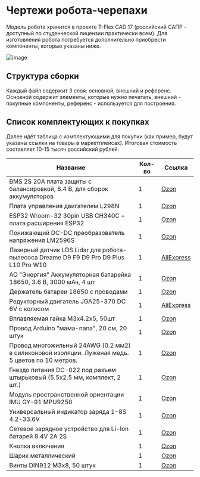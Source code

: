 # Чертежи робота-черепахи
Модель робота хранится в проекте T-Flex CAD 17 (российский САПР - доступный по студенческой лицензии практически всем). Для изготовления робота потребуется дополнительно приобрести компоненты, которые указаны ниже.

![image](https://github.com/user-attachments/assets/1b902d44-8ded-4fbf-a194-8cbae08abcfe)

## Структура сборки
Каждый файл содержит 3 слоя: основной, внешний и референс. Основной содержит элементы, которые нужно печатать, внешний - покупные компоненты, референс - используется для построения.
## Список комплектующих к покупках
Далее идёт таблица с комплектующими для покупки (как пример, будут указаны ссылки на товары в маркетплейсах). Итоговая стоимость составляет 10-15 тысяч российский рублей.

| Название | Кол-во | Ссылка |
| ------------ | ------------ | ------------ |
| BMS 2S 20A плата защиты с балансировкой, 8.4 В, для сборок аккумуляторов | 1 | [Ozon](https://www.ozon.ru/product/bms-2s-20a-plata-zashchity-s-balansirovkoy-8-4-v-dlya-sborok-akkumulyatorov-1162983848) |
| Плата управления двигателем L298N | 1 | [Ozon](https://www.ozon.ru/product/arduino-plata-upravleniya-shagovym-dvigatelem-motorami-l298n-802306681) |
| ESP32 Wroom-32 30pin USB CH340C + плата расширения ESP32 | 1 | [Ozon](https://www.ozon.ru/product/esp32-wroom-32-30pin-usb-ch340c-wi-fi-bluetooth-plata-razrabotki-esp32-162562274) |
| Понижающий DC-DC преобразователь напряжения LM2596S | 1 | [Ozon](https://www.ozon.ru/product/ponizhayushchiy-dc-dc-preobrazovatel-napryazheniya-lm2596s-1420457935) |
| Лазерный датчик LDS Lidar для робота-пылесоса Dreame D9 F9 D9 Pro D9 Plus L10 Pro W10 | 1 | [AliExpress](https://aliexpress.ru/item/1005007149385720.html?spm=a2g2w.orderdetail.0.0.216c4aa86bf0o6&sku_id=1200003955843626) |
| АО "Энергия" Аккумуляторная батарейка 18650, 3.6 В, 3000 мАч, 4 шт | 1 | [Ozon](https://www.ozon.ru/product/ao-energiya-akkumulyatornaya-batareyka-18650-3-6-v-3000-mach-1-sht-466340583) |
| Держатель батареи 18650 с проводами | 1 | [Ozon](https://www.ozon.ru/product/holder-derzhatel-batarei-18650-s-provodami-1011294470) |
| Редукторный двигатель JGA25-370 DC 6V с колесом | 1 | [AliExpress](https://aliexpress.ru/item/1005006399238256.html?spm=a2g2w.orderdetail.0.0.6c97f4aa6whAtF&sku_id=1200004100545172) |
| Вплавляемая гайка M3x4.2x5, 50шт | 1 | [Ozon](https://www.ozon.ru/product/gayka-m3-50-sht-1176501162) |
| Провод Arduino "мама-папа", 20 см, 20 штук | 1 | [Ozon](https://www.ozon.ru/product/provoda-peremychki-dupont-mama-papa-20-sm-20-shtuk-dlya-arduino-stm32-nodemcu-raspberry-pi-1335588425) |
| Провод многожильный 24AWG (0.2 мм2) в силиконовой изоляции. Луженая медь. 5 цветов по 10 метров. | 1 | [Ozon](https://www.ozon.ru/product/provod-mnogozhilnyy-24awg-0-2-mm2-v-silikonovoy-izolyatsii-luzhenaya-med-5-tsvetov-po-10-metrov-1352478338) |
| Гнездо питания DC-022 под разъем штырьковый (5.5x2.5 мм, комплект, 2 шт.) | 1 | [Ozon](https://www.ozon.ru/product/gnezdo-pitaniya-dc-022-pod-razem-shtyrkovyy-5-5x2-5-mm-komplekt-2-sht-117336582) |
| Модуль пространственной ориентации IMU GY-91 MPU9250 | 1 | [Ozon](https://www.ozon.ru/product/modul-mpu9250-giroskop-akselerometr) |
| Универсальный индикатор заряда 1-8S 4.2-33.6V | 1 | [Ozon](https://www.ozon.ru/product/bat-cap-indicator-1-8s-4-2-33-6v-blue-universalnyy-indikator-zaryada-napryazheniya-emkosti-dlya-828567663/?avtc=1&avte=2&avts=1724011911) |
| Сетевое зарядное устройство для Li-Ion батарей 8.4V 2A 2S | 1 | [Ozon](https://www.ozon.ru/product/setevoe-zaryadnoe-ustroystvo-dlya-li-ion-batarey-8-4v-2a-2s-285109631) |
| Кнопка включения | 1 | [Ozon](https://www.ozon.ru/product/tumbler-vyklyuchatel-gsmin-kcd11-on-off-3a-250v-ac-2pin-15x10-chernyy-1365221265/) |
| Шарик металлический | 1 | [Ozon](https://www.ozon.ru/product/sharik-stalnoy-dlya-rogatok-vystrel-10-mm-banka-50-sht-762581687/) |
| Винты DIN912 M3x8, 50 штук | 1 | [Ozon](https://www.ozon.ru/product/dometizov-vint-m3-x-3-x-8-mm-golovka-tsilindricheskaya-50-sht-809130936) |

